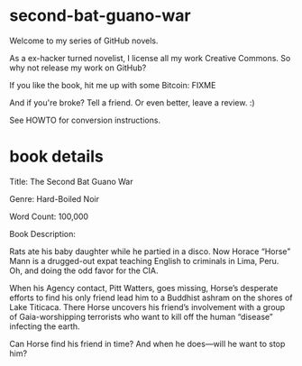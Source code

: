 second-bat-guano-war
====================

Welcome to my series of GitHub novels.

As a ex-hacker turned novelist, I license all my work Creative Commons. So why not release my work on GitHub?

If you like the book, hit me up with some Bitcoin: FIXME

And if you're broke? Tell a friend. Or even better, leave a review. :)

See HOWTO for conversion instructions.


book details
============

Title: The Second Bat Guano War

Genre: Hard-Boiled Noir

Word Count: 100,000

Book Description:

Rats ate his baby daughter while he partied in a disco. Now Horace “Horse” Mann is a drugged-out expat teaching English to criminals in Lima, Peru. Oh, and doing the odd favor for the CIA.

When his Agency contact, Pitt Watters, goes missing, Horse’s desperate efforts to find his only friend lead him to a Buddhist ashram on the shores of Lake Titicaca. There Horse uncovers his friend’s involvement with a group of Gaia-worshipping terrorists who want to kill off the human “disease” infecting the earth.

Can Horse find his friend in time? And when he does—will he want to stop him?
